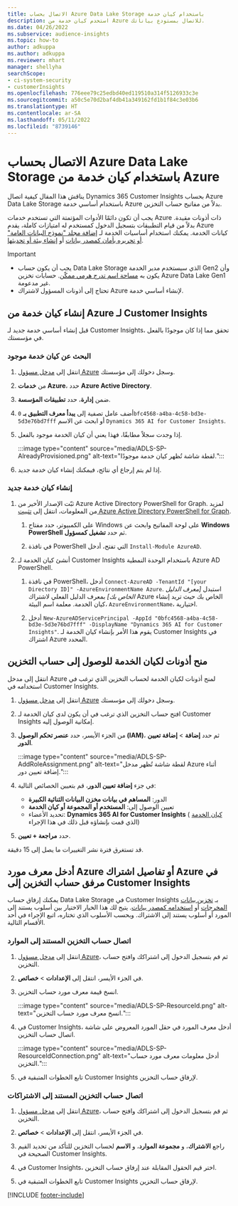 ```yaml
---
title: الاتصال بحساب Azure Data Lake Storage باستخدام كيان خدمة
description: استخدم كيان خدمة من Azure للاتصال بمستودع بياناتك.
ms.date: 04/26/2022
ms.subservice: audience-insights
ms.topic: how-to
author: adkuppa
ms.author: adkuppa
ms.reviewer: mhart
manager: shellyha
searchScope:
- ci-system-security
- customerInsights
ms.openlocfilehash: 776eee79c25edbd40ed119510a314f5126933c3e
ms.sourcegitcommit: a50c5e70d2baf4db41a349162fd1b1f84c3e03b6
ms.translationtype: HT
ms.contentlocale: ar-SA
ms.lasthandoff: 05/11/2022
ms.locfileid: "8739146"
---
```

# <a name="connect-to-an-azure-data-lake-storage-account-by-using-an-azure-service-principal"></a>الاتصال بحساب Azure Data Lake Storage باستخدام كيان خدمة من Azure

يناقش هذا المقال كيفية اتصال Dynamics 365 Customer Insights بحساب Azure Data Lake Storage باستخدام أساسي خدمة Azure بدلاً من مفاتيح حساب التخزين. 

يجب أن تكون دائمًا الأدوات المؤتمتة التي تستخدم خدمات Azure ذات أذونات مقيدة. بدلاً من قيام التطبيقات بتسجيل الدخول كمستخدم له امتيازات كاملة، يقدم Azure كيانات الخدمة. يمكنك استخدام أساسيات الخدمة لـ [إضافة مجلد "نموذج البيانات العامة" أو تحريره بأمان كمصدر بيانات](connect-common-data-model.md) أو [إنشاء بيئة أو تحديثها](create-environment.md).

> [!IMPORTANT]
> - يجب أن يكون حساب Data Lake Storage الذي سيستخدم مدير الخدمة Gen2 وأن يكون به [مساحة اسم تدرج هرمي ممكّن](/azure/storage/blobs/data-lake-storage-namespace). حسابات تخزين Azure Data Lake Gen1 غير مدعومة.
> - تحتاج إلى أذونات المسؤول لاشتراك Azure لإنشاء أساسي خدمة.

## <a name="create-an-azure-service-principal-for-customer-insights"></a>إنشاء كيان خدمة من Azure لـ Customer Insights

قبل إنشاء أساسي خدمة جديد لـ Customer Insights، تحقق مما إذا كان موجودًا بالفعل في مؤسستك.

### <a name="look-for-an-existing-service-principal"></a>البحث عن كيان خدمة موجود

1. انتقل إلى [مدخل مسؤول Azure](https://portal.azure.com) وسجل دخولك إلى مؤسستك.

2. من **خدمات Azure**، حدد **Azure Active Directory**.

3. ضمن **إدارة**، حدد **تطبيقات المؤسسة**.

4. أضف عامل تصفية إلى **يبدأ معرف التطبيق بـ** `0bfc4568-a4ba-4c58-bd3e-5d3e76bd7fff` أو ابحث عن الاسم `Dynamics 365 AI for Customer Insights`.

5. إذا وجدت سجلاً مطابقًا، فهذا يعني أن كيان الخدمة موجود بالفعل. 
   
   :::image type="content" source="media/ADLS-SP-AlreadyProvisioned.png" alt-text="لقطة شاشة تُظهر كيان خدمة موجودًا.":::
   
6. إذا لم يتم إرجاع أي نتائج، فيمكنك إنشاء كيان خدمة جديد.

### <a name="create-a-new-service-principal"></a>إنشاء كيان خدمة جديد

1. ثبّت الإصدار الأخير من Azure Active Directory PowerShell for Graph. لمزيد من المعلومات، انتقل إلى [تثبيت Azure Active Directory PowerShell for Graph](/powershell/azure/active-directory/install-adv2).

   1. على الكمبيوتر، حدد مفتاح Windows على لوحة المفاتيح وابحث عن **Windows PowerShell** ثم حدد **تشغيل كمسؤول**.
   
   1. في نافذة PowerShell التي تفتح، أدخل `Install-Module AzureAD`.

2. أنشئ كيان الخدمة لـ Customer Insights باستخدام الوحدة النمطية Azure AD PowerShell.

   1. في نافذة PowerShell، أدخل `Connect-AzureAD -TenantId "[your Directory ID]" -AzureEnvironmentName Azure`. استبدل *[معرف الدليل الخاص بك]* بمعرف الدليل الفعلي لاشتراك Azure الخاص بك حيث تريد إنشاء كيان الخدمة. معلمة اسم البيئة، `AzureEnvironmentName`، اختيارية.
  
   1. أدخل `New-AzureADServicePrincipal -AppId "0bfc4568-a4ba-4c58-bd3e-5d3e76bd7fff" -DisplayName "Dynamics 365 AI for Customer Insights"`. يقوم هذا الأمر بإنشاء كيان الخدمة لـ Customer Insights في اشتراك Azure المحدد. 

## <a name="grant-permissions-to-the-service-principal-to-access-the-storage-account"></a>منح أذونات لكيان الخدمة للوصول إلى حساب التخزين

انتقل إلى مدخل Azure لمنح أذونات لكيان الخدمة لحساب التخزين الذي ترغب في استخدامه في Customer Insights.

1. انتقل إلى [مدخل مسؤول Azure](https://portal.azure.com) وسجل دخولك إلى مؤسستك.

1. افتح حساب التخزين الذي ترغب في أن يكون لدى كيان الخدمة لـ Customer Insights إمكانية الوصول إليه.

1. من الجزء الأيسر، حدد **عنصر تحكم الوصول (IAM)**، ثم حدد **إضافة** > **إضافة تعيين الدور**.

   :::image type="content" source="media/ADLS-SP-AddRoleAssignment.png" alt-text="لقطة شاشة تُظهر مدخل Azure أثناء إضافة تعيين دور.":::

1. في جزء **إضافة تعيين الدور**، قم بتعيين الخصائص التالية:
   - الدور: **المساهم في بيانات مخزن البيانات الثنائية الكبيرة**
   - تعيين الوصول إلى: **المستخدم أو المجموعة أو كيان الخدمة**
   - تحديد الأعضاء: **Dynamics 365 AI for Customer Insights** ( [كيان الخدمة](#create-a-new-service-principal) الذي قمت بإنشاؤه قبل ذلك في هذا الإجراء)

1.  حدد **مراجعة + تعيين**.

قد تستغرق فترة نشر التغييرات ما يصل إلى 15 دقيقة.

## <a name="enter-the-azure-resource-id-or-the-azure-subscription-details-in-the-storage-account-attachment-to-customer-insights"></a>أدخل معرف مورد Azure أو تفاصيل اشتراك Azure في مرفق حساب التخزين إلى Customer Insights

يمكنك إرفاق حساب Data Lake Storage في Customer Insights بـ [تخزين بيانات المخرجات](manage-environments.md) أو [استخدامه كمصدر بيانات](connect-dataverse-managed-lake.md). يتيح لك هذا الخيار الاختيار بين أسلوب يستند إلى المورد أو أسلوب يستند إلى الاشتراك. وبحسب الأسلوب الذي تختاره، اتبع الإجراء في أحد الأقسام التالية.

### <a name="resource-based-storage-account-connection"></a>‏‏اتصال حساب التخزين المستند إلى الموارد

1. انتقل إلى [مدخل مسؤول Azure](https://portal.azure.com)، ثم قم بتسجيل الدخول إلى اشتراكك وافتح حساب التخزين.

1. في الجزء الأيسر، انتقل إلى **الإعدادات** > **خصائص**.

1. انسخ قيمة معرف مورد حساب التخزين.

   :::image type="content" source="media/ADLS-SP-ResourceId.png" alt-text="انسخ معرف مورد حساب التخزين.":::

1. في Customer Insights، أدخل معرف المورد في حقل المورد المعروض على شاشة اتصال حساب التخزين.

   :::image type="content" source="media/ADLS-SP-ResourceIdConnection.png" alt-text="أدخل معلومات معرف مورد حساب التخزين.":::   

1. تابع الخطوات المتبقية في Customer Insights لإرفاق حساب التخزين.

### <a name="subscription-based-storage-account-connection"></a>‏‏اتصال حساب التخزين المستند إلى الاشتراكات

1. انتقل إلى [مدخل مسؤول Azure](https://portal.azure.com)، ثم قم بتسجيل الدخول إلى اشتراكك وافتح حساب التخزين.

1. في الجزء الأيسر، انتقل إلى **الإعدادات** > **خصائص**.

1. راجع **الاشتراك**، و **مجموعة الموارد**، و **الاسم** لحساب التخزين للتأكد من تحديد القيم الصحيحة في Customer Insights.

1. في Customer Insights، اختر قيم الحقول المقابلة عند إرفاق حساب التخزين.

1. تابع الخطوات المتبقية في Customer Insights لإرفاق حساب التخزين.


[!INCLUDE [footer-include](includes/footer-banner.md)]
